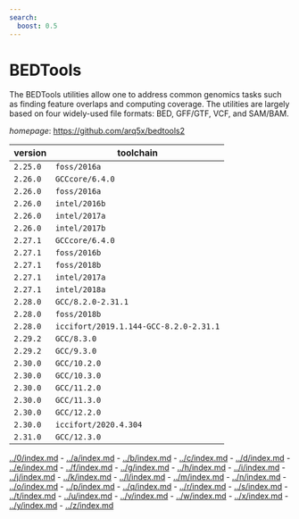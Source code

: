```yaml
---
search:
  boost: 0.5
---
```

# BEDTools

The BEDTools utilities allow one to address common genomics tasks such as finding feature overlaps  and computing coverage. The utilities are largely based on four widely-used file formats: BED, GFF/GTF, VCF,  and SAM/BAM.

*homepage*: <https://github.com/arq5x/bedtools2>

version | toolchain
--------|----------
``2.25.0`` | ``foss/2016a``
``2.26.0`` | ``GCCcore/6.4.0``
``2.26.0`` | ``foss/2016a``
``2.26.0`` | ``intel/2016b``
``2.26.0`` | ``intel/2017a``
``2.26.0`` | ``intel/2017b``
``2.27.1`` | ``GCCcore/6.4.0``
``2.27.1`` | ``foss/2016b``
``2.27.1`` | ``foss/2018b``
``2.27.1`` | ``intel/2017a``
``2.27.1`` | ``intel/2018a``
``2.28.0`` | ``GCC/8.2.0-2.31.1``
``2.28.0`` | ``foss/2018b``
``2.28.0`` | ``iccifort/2019.1.144-GCC-8.2.0-2.31.1``
``2.29.2`` | ``GCC/8.3.0``
``2.29.2`` | ``GCC/9.3.0``
``2.30.0`` | ``GCC/10.2.0``
``2.30.0`` | ``GCC/10.3.0``
``2.30.0`` | ``GCC/11.2.0``
``2.30.0`` | ``GCC/11.3.0``
``2.30.0`` | ``GCC/12.2.0``
``2.30.0`` | ``iccifort/2020.4.304``
``2.31.0`` | ``GCC/12.3.0``

[../0/index.md](0) - [../a/index.md](a) - [../b/index.md](b) - [../c/index.md](c) - [../d/index.md](d) - [../e/index.md](e) - [../f/index.md](f) - [../g/index.md](g) - [../h/index.md](h) - [../i/index.md](i) - [../j/index.md](j) - [../k/index.md](k) - [../l/index.md](l) - [../m/index.md](m) - [../n/index.md](n) - [../o/index.md](o) - [../p/index.md](p) - [../q/index.md](q) - [../r/index.md](r) - [../s/index.md](s) - [../t/index.md](t) - [../u/index.md](u) - [../v/index.md](v) - [../w/index.md](w) - [../x/index.md](x) - [../y/index.md](y) - [../z/index.md](z)

